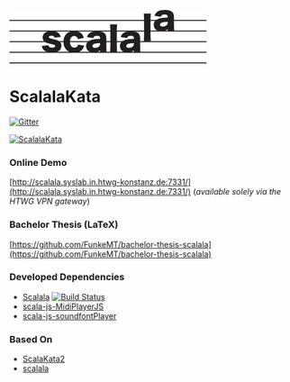![Scalala Logo](/misc/scalala.png)

# ScalalaKata

[![Gitter](https://badges.gitter.im/ScalalaKata/Lobby.svg)](https://gitter.im/ScalalaKata/Lobby?utm_source=badge&utm_medium=badge&utm_campaign=pr-badge&utm_content=badge)

[![ScalalaKata](https://i.imgur.com/dr50sGF.png)](https://vimeo.com/282212340 "Scalala Demo - Click to Watch!")

### Online Demo

[http://scalala.syslab.in.htwg-konstanz.de:7331/](http://scalala.syslab.in.htwg-konstanz.de:7331/)
(_available solely via the HTWG VPN gateway_)

### Bachelor Thesis (LaTeX)

[https://github.com/FunkeMT/bachelor-thesis-scalala](https://github.com/FunkeMT/bachelor-thesis-scalala)

### Developed Dependencies

- [Scalala](https://github.com/FunkeMT/scalala) [![Build Status](https://travis-ci.org/FunkeMT/scalala.svg?branch=master)](https://travis-ci.org/FunkeMT/scalala)
- [scala-js-MidiPlayerJS](https://github.com/FunkeMT/scala-js-MidiPlayerJS)
- [scala-js-soundfontPlayer](https://github.com/FunkeMT/scala-js-soundfontPlayer)

### Based On

- [ScalaKata2](https://github.com/MasseGuillaume/ScalaKata2)
- [scalala](https://github.com/markoboger/scalala)

